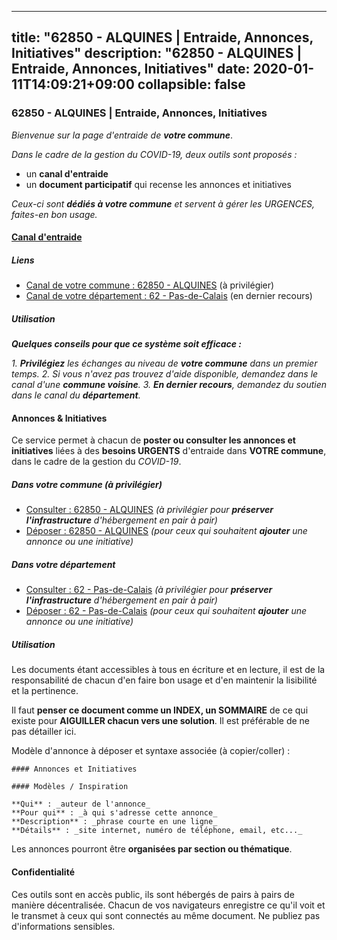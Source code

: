 
---
title: "62850 - ALQUINES | Entraide, Annonces, Initiatives"
description: "62850 - ALQUINES | Entraide, Annonces, Initiatives"
date: 2020-01-11T14:09:21+09:00
collapsible: false
---

### 62850 - ALQUINES | Entraide, Annonces, Initiatives

_Bienvenue sur la page d'entraide de **votre commune**_.

_Dans le cadre de la gestion du COVID-19, deux outils sont proposés :_

- un **canal d'entraide**
- un **document participatif** qui recense les annonces et initiatives

_Ceux-ci sont **dédiés à votre commune** et servent à gérer les URGENCES, faites-en bon usage._

#### [Canal d'entraide](https://entraide.stopcoronavirus.tech/#/channel/62850_alquines)

##### Liens

- [Canal de votre commune : 62850 	- ALQUINES](https://entraide.stopcoronavirus.tech/#/channel/62850_alquines) (à privilégier)
- [Canal de votre département : 62 	- Pas-de-Calais](https://entraide.stopcoronavirus.tech/#/channel/62_pas-de-calais) (en dernier recours)

##### Utilisation

_**Quelques conseils pour que ce système soit efficace :**_

_1. **Privilégiez** les échanges au niveau de **votre commune** dans un premier temps._
_2. Si vous n'avez pas trouvez d'aide disponible, demandez dans le canal d'une **commune voisine**._
_3. **En dernier recours**, demandez du soutien dans le canal du **département**._

#### Annonces & Initiatives


Ce service permet à chacun de **poster ou consulter les annonces et initiatives** liées à des **besoins
URGENTS** d'entraide dans **VOTRE commune**, dans le cadre de la gestion du _COVID-19_.

##### Dans votre commune (à privilégier)

- [Consulter : 62850 	- ALQUINES](https://docs.stopcoronavirus.tech/r/markdown/62850_alquines/4XTTMAEGF6ASxWgZovAqy9GUpfrkUqcPvQ9RnFpEiE4RWJn1q) _(à privilégier pour **préserver l'infrastructure** d'hébergement en pair à pair)_
- [Déposer : 62850 	- ALQUINES](https://docs.stopcoronavirus.tech/w/markdown/62850_alquines/4XTTMAEGF6ASxWgZovAqy9GUpfrkUqcPvQ9RnFpEiE4RWJn1q-K3TgUdJkuhWqu2tNYmSWAZVZ3bT8Kmhi1JiPkwFwUxjS3iV5KP248x5P5a72qS8XpS8Utrn87tepoSD3gzGdEkJimnrCAdYhPNRH2swTYFkotfkV871esevYor2HqXXySEynJwG7) _(pour ceux qui souhaitent **ajouter** une annonce ou une initiative)_

##### Dans votre département

- [Consulter : 62 	- Pas-de-Calais](https://docs.stopcoronavirus.tech/r/markdown/62_pas-de-calais/4XTTM75m9wpV3Ekzoo4rfh3wGtVqt7nPTzMg1MYVhwVomdK8M) _(à privilégier pour **préserver l'infrastructure** d'hébergement en pair à pair)_
- [Déposer : 62 	- Pas-de-Calais](https://docs.stopcoronavirus.tech/w/markdown/62_pas-de-calais/4XTTM75m9wpV3Ekzoo4rfh3wGtVqt7nPTzMg1MYVhwVomdK8M-K3TgUmr9JtwkYScCjcSURkMhybGQe5kHc1bRyhUZ1Wa2wG6pz5UNZNwoMKw4Jus6Jj7CvvxkpNkxiJNsUrpUeN5qz4STN1oot9grws6ozQYd7932KDHnTUhWPve6bWc9W3XBLASD) _(pour ceux qui souhaitent **ajouter** une annonce ou une initiative)_


##### Utilisation

Les documents étant accessibles à tous en écriture et en lecture, il est de la
responsabilité de chacun d'en faire bon usage et d'en maintenir la lisibilité
et la pertinence.

Il faut **penser ce document comme un INDEX, un SOMMAIRE** de ce qui existe
pour **AIGUILLER chacun vers une solution**. Il est préférable de ne pas détailler ici.

Modèle d'annonce à déposer et syntaxe associée (à copier/coller) :

    #### Annonces et Initiatives

    #### Modèles / Inspiration

    **Qui** : _auteur de l'annonce_
    **Pour qui** : _à qui s'adresse cette annonce_
    **Description** : _phrase courte en une ligne_
    **Détails** : _site internet, numéro de téléphone, email, etc..._


Les annonces pourront être **organisées par section ou thématique**.

#### Confidentialité

Ces outils sont en accès public, ils sont hébergés de pairs à pairs de manière décentralisée.
Chacun de vos navigateurs enregistre ce qu'il voit et le transmet à ceux qui sont connectés au même document.
Ne publiez pas d'informations sensibles.
